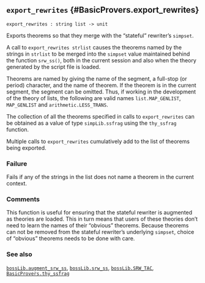## `export_rewrites` {#BasicProvers.export_rewrites}


```
export_rewrites : string list -> unit
```



Exports theorems so that they merge with the “stateful” rewriter’s `simpset`.


A call to `export_rewrites strlist` causes the theorems named by the
strings in `strlist` to be merged into the `simpset` value maintained
behind the function `srw_ss()`, both in the current session and also
when the theory generated by the script file is loaded.

Theorems are named by giving the name of the segment, a full-stop (or
period) character, and the name of theorem. If the theorem is in the
current segment, the segment can be omitted. Thus, if working in the
development of the theory of lists, the following are valid names
`list.MAP_GENLIST`, `MAP_GENLIST` and `arithmetic.LESS_TRANS`.

The collection of all the theorems specified in calls to
`export_rewrites` can be obtained as a value of type `simpLib.ssfrag`
using the `thy_ssfrag` function.

Multiple calls to `export_rewrites` cumulatively add to the list of
theorems being exported.

### Failure

Fails if any of the strings in the list does not name a theorem in the
current context.

### Comments

This function is useful for ensuring that the stateful rewriter is
augmented as theories are loaded.  This in turn means that users of
these theories don’t need to learn the names of their “obvious”
theorems.  Because theorems can not be removed from the stateful
rewriter’s underlying `simpset`, choice of “obvious” theorems needs
to be done with care.

### See also

[`bossLib.augment_srw_ss`](#bossLib.augment_srw_ss), [`bossLib.srw_ss`](#bossLib.srw_ss), [`bossLib.SRW_TAC`](#bossLib.SRW_TAC), [`BasicProvers.thy_ssfrag`](#BasicProvers.thy_ssfrag)

